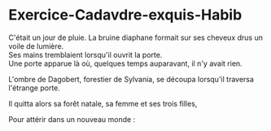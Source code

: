 # Exercice-Cadavdre-exquis-Habib

C'était un jour de pluie. La bruine diaphane formait sur ses cheveux drus un voile de lumière.<br />
Ses mains tremblaient lorsqu'il ouvrit la porte.<br />
Une porte apparue là où, quelques temps auparavant, il n'y avait rien.<br />

L'ombre de Dagobert, forestier de Sylvania, se découpa lorsqu'il traversa l'étrange porte.

Il quitta alors sa forêt natale, sa femme et ses trois filles,

Pour attérir dans un nouveau monde : 
